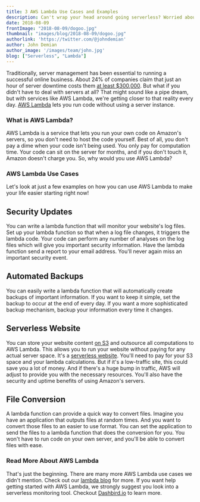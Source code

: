 ```yaml
---
title: 3 AWS Lambda Use Cases and Examples
description: Can't wrap your head around going serverless? Worried about its limitations? Check out 3 use cases and examples for AWS Lambda.
date: 2018-08-09
frontImage: "2018-08-09/dogoo.jpg"
thumbnail: "images/blog/2018-08-09/dogoo.jpg"
authorlink: 'https://twitter.com/@johndemian'
author: John Demian
author_image: '/images/team/john.jpg'
blog: ["Serverless", "Lambda"]
---
```


Traditionally, server management has been essential to running a successful online business. About 24% of companies claim that just an hour of server downtime costs them <a href="https://www.statista.com/statistics/753938/worldwide-enterprise-server-hourly-downtime-cost/">at least $300,000</a>. But what if you didn't have to deal with servers at all?
That might sound like a pipe dream, but with services like AWS Lambda, we're getting closer to that reality every day. <a href="https://aws.amazon.com/lambda/">AWS Lambda</a> lets you run code without using a server instance.

<h3>What is AWS Lambda?</h3>
AWS Lambda is a service that lets you run your own code on Amazon's servers, so you don't need to host the code yourself. Best of all, you don't pay a dime when your code isn't being used.
You only pay for computation time. Your code can sit on the server for months, and if you don't touch it, Amazon doesn't charge you.
So, why would you use AWS Lambda?

<h3>AWS Lambda Use Cases</h3>
Let's look at just a few examples on how you can use AWS Lambda to make your life easier starting right now!

<h2>Security Updates</h2>
You can write a lambda function that will monitor your website's log files.
Set up your lambda function so that when a log file changes, it triggers the lambda code. Your code can perform any number of analyses on the log files which will give you important security information.
Have the lambda function send a report to your email address. You'll never again miss an important security event.

<h2>Automated Backups</h2>
You can easily write a lambda function that will automatically create backups of important information.
If you want to keep it simple, set the backup to occur at the end of every day. If you want a more sophisticated backup mechanism, backup your information every time it changes.

<h2>Serverless Website</h2>
You can store your website content <a href="https://aws.amazon.com/s3/">on S3</a> and outsource all computations to AWS Lambda. This allows you to run your website without paying for any actual server space. It's a <a href="https://dashbird.io/blog/create-your-first-website-in-15-minutes/">serverless website</a>.
You'll need to pay for your S3 space and your lambda calculations. But if it's a low-traffic site, this could save you a lot of money. And if there's a huge bump in traffic, AWS will adjust to provide you with the necessary resources.
You'll also have the security and uptime benefits of using Amazon's servers.

<h2>File Conversion</h2>
A lambda function can provide a quick way to convert files. Imagine you have an application that outputs files at random times. And you want to convert those files to an easier to use format.
You can set the application to send the files to a lambda function that does the conversion for you. You won't have to run code on your own server, and you'll be able to convert files with ease.

<h3>Read More About AWS Lambda</h3>
That's just the beginning. There are many more AWS Lambda use cases we didn't mention. Check out our <a href="https://dashbird.io/blog/lambda/">lambda blog</a> for more.
If you want help getting started with AWS Lambda, we strongly suggest you look into a serverless monitoring tool. Checkout  <a href="https://dashbird.io/features/">Dashbird.io</a> to learn more.
